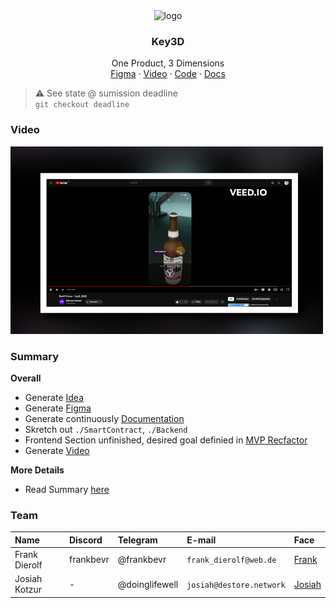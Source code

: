 <div align="center">
<img src="https://img.freepik.com/free-vector/ramen-noodle-egg-meat-with-chopstick-cartoon_138676-2543.jpg" alt="logo" width="80" height="80" />
</div>

<h3 align="center">Key3D</h3>
  <p align="center">
    One Product, 3 Dimensions
    <br />
    <a href="https://www.figma.com/file/qRxZ8cGgMzSzkXVlJCWT7r/Untitled?type=design&node-id=0%3A1&mode=design&t=DcRb7pW8QcXjCKaM-1" name="Figma">Figma</a>
    ·
    <a href="https://www.youtube.com/watch?v=hG8W9gf47bg">Video</a>
    ·
    <a href="https://github.com/FrankBevr/Key3D">Code</a>
    ·
    <a href="https://key3d.surge.sh">Docs</a>
  </p>
</div>

> ⚠️ See state @ sumission deadline  
> `git checkout deadline`

### Video

<a href="https://www.youtube.com/watch?v=hG8W9gf47bg">
<img src="./screenshot.png" width="500" height="300"></img>
</a> 

### Summary

**Overall**

- Generate [Idea](./docs/Notes/Software-Design-3.md)
- Generate
  [Figma](https://www.figma.com/file/qRxZ8cGgMzSzkXVlJCWT7r/Untitled?type=design&node-id=0%3A1&mode=design&t=DcRb7pW8QcXjCKaM-1)
- Generate continuously [Documentation](https://key3d.surge.sh)
- Skretch out `./SmartContract`, `./Backend`
- Frontend Section unfinished, desired goal definied in
  [MVP Recfactor](./UiUx/DeAr-JapanHack.pdf)
- Generate [Video](https://www.youtube.com/watch?v=hG8W9gf47bg)

**More Details**

- Read Summary [here](https://key3d.surge.sh/Journey/Frank-Summary.html)

### Team

| Name          | Discord   | Telegram       | E-mail                   | Face                                           |
| :------------ | :-------- | :------------- | :----------------------- | :--------------------------------------------- |
| Frank Dierolf | frankbevr | @frankbevr     | `frank_dierolf@web.de`   | [Frank](https://i.ibb.co/0cBM1gp/image.png)    |
| Josiah Kotzur | -         | @doinglifewell | `josiah@destore.network` | [Josiah](https://i.ibb.co/jTwKNqv/image-1.png) |
